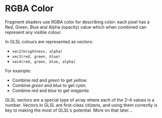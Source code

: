 # RGBA Color

Fragment shaders use RGBA color for describing color: each pixel has a Red, Green, Blue and Alpha (opacity) value which when combined can represent any visible colour.

In GLSL colours are represented as *vectors*:

* `vec2(brightness, alpha)`
* `vec3(red, green, blue)`
* `vec4(red, green, blue, alpha)`

For example:

* Combine *red* and *green* to get *yellow*.
* Combine *green* and *blue* to get *cyan*.
* Combine *red* and *blue* to get *magenta*.

GLSL vectors are a special type of array where each of the 2–4 values is a number. Vectors in GLSL are first-class citizens, and using them correctly is key to making the most of GLSL's potential. More on that later...
